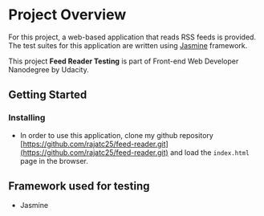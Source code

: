 # Project Overview

For this project, a web-based application that reads RSS feeds is provided. The test suites for this application are written using [Jasmine](http://jasmine.github.io/) framework.

This project **Feed Reader Testing** is part of Front-end Web Developer Nanodegree by Udacity.

## Getting Started

### Installing

* In order to use this application, clone my github repository [https://github.com/rajatc25/feed-reader.git](https://github.com/rajatc25/feed-reader.git) and load the ```index.html``` page in the browser.

## Framework used for testing

* Jasmine
